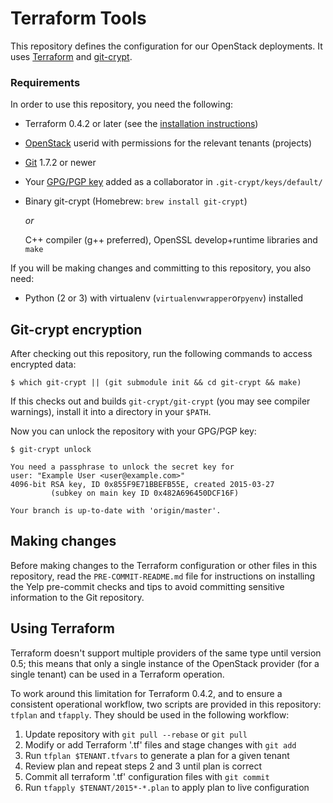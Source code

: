 Terraform Tools
===============

This repository defines the configuration for our OpenStack deployments.
It uses [Terraform][1] and [git-crypt][2].

[1]: <http://terraform.io/>

[2]: <https://www.agwa.name/projects/git-crypt/>

### Requirements

In order to use this repository, you need the following:

-   Terraform 0.4.2 or later (see the [installation instructions][3])

-   [OpenStack][4] userid with permissions for the relevant tenants (projects)

-   [Git][5] 1.7.2 or newer

-   Your [GPG/PGP key][6] added as a collaborator in `.git-crypt/keys/default/`

-   Binary git-crypt (Homebrew: `brew install git-crypt`)

    *or*

    C++ compiler (g++ preferred), OpenSSL develop+runtime libraries and `make`

[3]: <https://terraform.io/intro/getting-started/install.html>
[4]: <http://docs.openstack.org/user-guide/>
[5]: <http://git-scm.com/downloads>
[6]: <https://www.gnupg.org/gph/en/manual.html#AEN26>

If you will be making changes and committing to this repository, you also need:

-   Python (2 or 3) with virtualenv (`virtualenvwrapper`or`pyenv`) installed

Git-crypt encryption
--------------------

After checking out this repository,
run the following commands to access encrypted data:

~~~~~~~~~~~~~~~~~~~~~~~~~~~~~~~~~~~~~~~~~~~~~~~~~~~~~~~~~~~~~~~~~~~~~~~~~~~~~~~~
$ which git-crypt || (git submodule init && cd git-crypt && make)
~~~~~~~~~~~~~~~~~~~~~~~~~~~~~~~~~~~~~~~~~~~~~~~~~~~~~~~~~~~~~~~~~~~~~~~~~~~~~~~~

If this checks out and builds `git-crypt/git-crypt` (you may see compiler
warnings), install it into a directory in your `$PATH`.

Now you can unlock the repository with your GPG/PGP key:

~~~~~~~~~~~~~~~~~~~~~~~~~~~~~~~~~~~~~~~~~~~~~~~~~~~~~~~~~~~~~~~~~~~~~~~~~~~~~~~~
$ git-crypt unlock

You need a passphrase to unlock the secret key for
user: "Example User <user@example.com>"
4096-bit RSA key, ID 0x855F9E71BBEFB55E, created 2015-03-27
         (subkey on main key ID 0x482A696450DCF16F)

Your branch is up-to-date with 'origin/master'.
~~~~~~~~~~~~~~~~~~~~~~~~~~~~~~~~~~~~~~~~~~~~~~~~~~~~~~~~~~~~~~~~~~~~~~~~~~~~~~~~

Making changes
--------------

Before making changes to the Terraform configuration
or other files in this repository,
read the `PRE-COMMIT-README.md` file
for instructions on installing the Yelp pre-commit checks and
tips to avoid committing sensitive information to the Git repository.

Using Terraform
---------------

Terraform doesn't support multiple providers of the same type until version 0.5;
this means that only a single instance of the OpenStack provider
(for a single tenant) can be used in a Terraform operation.

To work around this limitation for Terraform 0.4.2,
and to ensure a consistent operational workflow,
two scripts are provided in this repository:
`tfplan` and `tfapply`.
They should be used in the following workflow:

1.  Update repository with `git pull --rebase` or `git pull`
2.  Modify or add Terraform '.tf' files and stage changes with `git add`
3.  Run `tfplan $TENANT.tfvars` to generate a plan for a given tenant
4.  Review plan and repeat steps 2 and 3 until plan is correct
5.  Commit all terraform '.tf' configuration files with `git commit`
6.  Run `tfapply $TENANT/2015*-*.plan` to apply plan to live configuration

